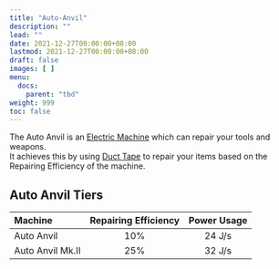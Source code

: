 ```yaml
---
title: "Auto-Anvil"
description: ""
lead: ""
date: 2021-12-27T00:00:00+08:00
lastmod: 2021-12-27T00:00:00+08:00
draft: false
images: [ ]
menu:
  docs:
    parent: "tbd"
weight: 999
toc: false
---
```


The Auto Anvil is an [Electric Machine](/docs/slimefun/electric-machines) which can repair your tools and weapons.  
It achieves this by using [Duct Tape](/docs/slimefun/miscellaneous-items) to repair your items based on the Repairing Efficiency of the machine.

## Auto Anvil Tiers

| Machine          | Repairing Efficiency | Power Usage |
|:---------------- |:--------------------:|:-----------:|
| Auto Anvil       |         10%          |   24 J/s    |
| Auto Anvil Mk.II |         25%          |   32 J/s    |
